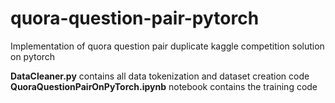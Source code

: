 # quora-question-pair-pytorch
Implementation of quora question pair duplicate kaggle competition solution on pytorch

__DataCleaner.py__ contains all data tokenization and dataset creation code
__QuoraQuestionPairOnPyTorch.ipynb__ notebook contains the training code
